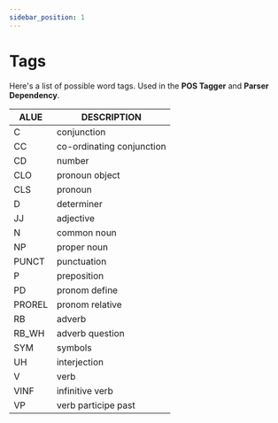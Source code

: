 ```yaml
---
sidebar_position: 1
---
```


# Tags

Here's a list of possible word tags. Used in the **POS Tagger** and **Parser Dependency**.

| ALUE   	| DESCRIPTION               	|
|--------	|---------------------------	|
| C      	| conjunction               	|
| CC     	| co-ordinating conjunction 	|
| CD     	| number                    	|
| CLO    	| pronoun object            	|
| CLS    	| pronoun                   	|
| D      	| determiner                	|
| JJ     	| adjective                 	|
| N      	| common noun               	|
| NP     	| proper noun               	|
| PUNCT  	| punctuation               	|
| P      	| preposition               	|
| PD     	| pronom define             	|
| PROREL 	| pronom relative           	|
| RB     	| adverb                    	|
| RB_WH  	| adverb question           	|
| SYM    	| symbols                   	|
| UH     	| interjection              	|
| V      	| verb                      	|
| VINF   	| infinitive verb           	|
| VP     	| verb participe past       	|
